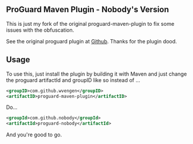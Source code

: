 ProGuard Maven Plugin - Nobody's Version
---------------------

This is just my fork of the original proguard-maven-plugin to fix some issues with the obfuscation.

See the original proguard plugin at [Github](https://github.com/wvengen/proguard-maven-plugin).
Thanks for the plugin dood.

Usage
-----

To use this, just install the plugin by building it with Maven and just change the proguard artifactId and groupID like so instead of ...

```XML
<groupID>com.github.wvengen</groupID>
<artifactID>proguard-maven-plugin</artifactID>
```

Do...

```XML
<groupId>com.github.nobody</groupId>
<artifactId>proguard-nobody</artifactId>
```

And you're good to go. 
